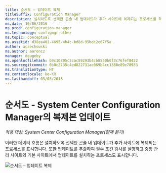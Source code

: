 ```yaml
---
title: 순서도 – 업데이트 복제
titleSuffix: Configuration Manager
description: 설치하도록 선택한 콘솔 내 업데이트가 추가 사이트에 복제되는 프로세스를 확인합니다.
ms.date: 10/06/2016
ms.prod: configuration-manager
ms.technology: configmgr-other
ms.topic: conceptual
ms.assetid: d38ea401-4695-4b4c-bd8d-95bdc2c67f5a
author: aczechowski
ms.author: aaroncz
manager: dougeby
ms.openlocfilehash: b9c10805c3cac89293b4cb8550b0f3c76fef8422
ms.sourcegitcommit: 0b0c2735c4ed822731ae069b4cc1380e89e78933
ms.translationtype: HT
ms.contentlocale: ko-KR
ms.lasthandoff: 05/03/2018
---
```

# <a name="flowchart---update-replication-for-system-center-configuration-manager"></a>순서도 - System Center Configuration Manager의 복제본 업데이트

*적용 대상: System Center Configuration Manager(현재 분기)*

이러한 데이터 흐름은 설치하도록 선택한 콘솔 내 업데이트가 추가 사이트에 복제되는 프로세스를 표시합니다. 또한 업데이트를 추출하여 필수 조건 검사를 실행하고 중앙 관리 사이트와 기본 사이트에서 업데이트를 설치하는 프로세스도 표시합니다.  

 ![순서도 – 업데이트 복제](media/Flowchart---Replicate-updates.png)  
